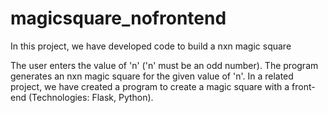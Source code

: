 # magicsquare_nofrontend

In this project, we have developed code to build a nxn magic square

The user enters the value of 'n' ('n' must be an odd number).
The program generates an nxn magic square for the given value of 'n'.
In a related project, we have created a program to create a magic square with a front-end (Technologies: Flask, Python).
